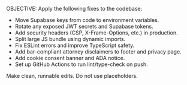 OBJECTIVE: Apply the following fixes to the codebase:

- Move Supabase keys from code to environment variables.
- Rotate any exposed JWT secrets and Supabase tokens.
- Add security headers (CSP, X-Frame-Options, etc.) in production.
- Split large JS bundle using dynamic imports.
- Fix ESLint errors and improve TypeScript safety.
- Add bar-compliant attorney disclaimers to footer and privacy page.
- Add cookie consent banner and ADA notice.
- Set up GitHub Actions to run lint/type-check on push.

Make clean, runnable edits. Do not use placeholders.
